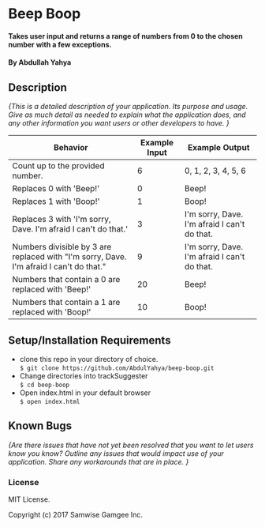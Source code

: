 # Beep Boop

#### Takes user input and returns a range of numbers from 0 to the chosen number with a few exceptions.

#### By Abdullah Yahya

## Description

_{This is a detailed description of your application. Its purpose and usage.  Give as much detail as needed to explain what the application does, and any other information you want users or other developers to have. }_


| Behavior      | Example Input         | Example Output        |
| ------------- | ------------- | ------------- |
| Count up to the provided number.  | 6  | 0, 1, 2, 3, 4, 5, 6  |
| Replaces 0 with 'Beep!' | 0 | Beep! |
| Replaces 1 with 'Boop!' | 1 | Boop! |
| Replaces 3 with 'I'm sorry, Dave. I'm afraid I can't do that.' | 3 | I'm sorry, Dave. I'm afraid I can't do that. |
| Numbers divisible by 3 are replaced with "I'm sorry, Dave. I'm afraid I can't do that." | 9  | I'm sorry, Dave. I'm afraid I can't do that.  |
| Numbers that contain a 0 are replaced with 'Beep!' | 20  | Beep! |
| Numbers that contain a 1 are replaced with 'Boop!' | 10  | Boop! |

## Setup/Installation Requirements

* clone this repo in your directory of choice. <br />
`$ git clone https://github.com/AbdulYahya/beep-boop.git`
* Change directories into trackSuggester <br />
`$ cd beep-boop`
* Open index.html in your default browser <br />
`$ open index.html`

## Known Bugs

_{Are there issues that have not yet been resolved that you want to let users know you know?  Outline any issues that would impact use of your application.  Share any workarounds that are in place. }_


### License

MIT License.

Copyright (c) 2017 Samwise Gamgee Inc.
